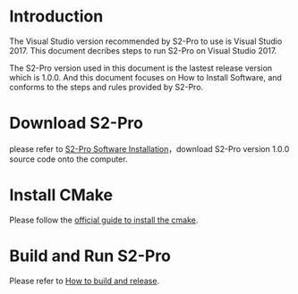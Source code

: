 # Introduction

The Visual Studio version recommended by S2-Pro to use is Visual Studio 2017. This document decribes steps to run S2-Pro on Visual Studio 2017.

The S2-Pro version used in this document is the lastest release version which is 1.0.0. And this document focuses on How to Install Software, and conforms to the steps and rules provided by S2-Pro.

# Download S2-Pro

please refer to [S2-Pro Software Installation](https://github.com/YDLIDAR/S2-Pro/blob/master/doc/quickstart/s2_pro_software_installation_guide.md)，download S2-Pro version 1.0.0 source code onto the computer.

# Install CMake

Please follow the [official guide to install the cmake](https://cmake.org/install).


# Build and Run S2-Pro
Please refer to [How to build and release](https://github.com/YDLIDAR/S2-Pro/blob/master/doc/howto/how_to_build_and_release.md).
